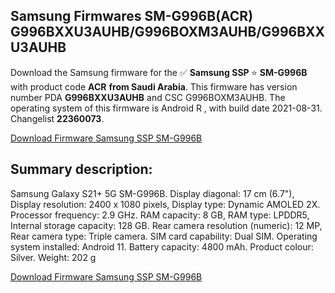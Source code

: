 <h2>Samsung Firmwares SM-G996B(ACR) G996BXXU3AUHB/G996BOXM3AUHB/G996BXXU3AUHB</h2>
Download the Samsung firmware for the ✅ <strong>Samsung SSP </strong> ⭐ <strong>SM-G996B</strong> with product code <strong>ACR</strong> <strong> from Saudi Arabia</strong>. This firmware has version number PDA <strong>G996BXXU3AUHB</strong> and CSC G996BOXM3AUHB. The operating system of this firmware is Android R , with build date 2021-08-31. Changelist <strong>22360073</strong>.


[Download Firmware Samsung SSP SM-G996B](https://samfirm.shop/samsung/firmware/451030)
<h2>Summary description:</h2>
<p>Samsung Galaxy S21+ 5G SM-G996B. Display diagonal: 17 cm (6.7"), Display resolution: 2400 x 1080 pixels, Display type: Dynamic AMOLED 2X. Processor frequency: 2.9 GHz. RAM capacity: 8 GB, RAM type: LPDDR5, Internal storage capacity: 128 GB. Rear camera resolution (numeric): 12 MP, Rear camera type: Triple camera. SIM card capability: Dual SIM. Operating system installed: Android 11. Battery capacity: 4800 mAh. Product colour: Silver. Weight: 202 g</p>


[Download Firmware Samsung SSP SM-G996B](https://samfirm.shop/samsung/firmware/451030)
